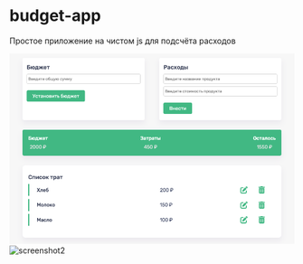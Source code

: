 # budget-app
Простое приложение на чистом js для подсчёта расходов

![screenshot](https://raw.githubusercontent.com/Thuringud/budget-app/main/screenshot.png "Внешний вид")
![screenshot2](https://user-images.githubusercontent.com/19801312/180753087-ede7fbae-db50-4c78-b052-2af045a7d7fe.png "Простой адаптив")
